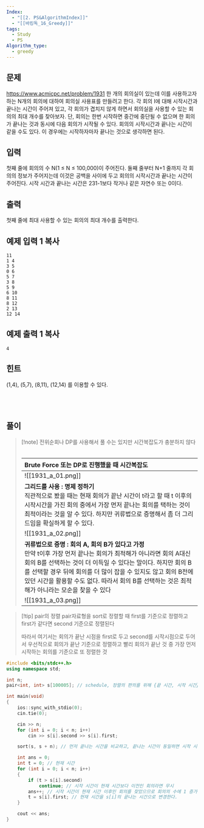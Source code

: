 ```yaml
---
Index:
  - "[[2. PS&AlgorithmIndex]]"
  - "[[바킹독_16_Greedy]]"
tags:
  - Study
  - PS
Algorithm_type:
  - greedy
---
```

## 문제
https://www.acmicpc.net/problem/1931
한 개의 회의실이 있는데 이를 사용하고자 하는 N개의 회의에 대하여 회의실 사용표를 만들려고 한다. 각 회의 I에 대해 시작시간과 끝나는 시간이 주어져 있고, 각 회의가 겹치지 않게 하면서 회의실을 사용할 수 있는 회의의 최대 개수를 찾아보자. 단, 회의는 한번 시작하면 중간에 중단될 수 없으며 한 회의가 끝나는 것과 동시에 다음 회의가 시작될 수 있다. 회의의 시작시간과 끝나는 시간이 같을 수도 있다. 이 경우에는 시작하자마자 끝나는 것으로 생각하면 된다.

## 입력

첫째 줄에 회의의 수 N(1 ≤ N ≤ 100,000)이 주어진다. 둘째 줄부터 N+1 줄까지 각 회의의 정보가 주어지는데 이것은 공백을 사이에 두고 회의의 시작시간과 끝나는 시간이 주어진다. 시작 시간과 끝나는 시간은 231-1보다 작거나 같은 자연수 또는 0이다.

## 출력

첫째 줄에 최대 사용할 수 있는 회의의 최대 개수를 출력한다.

## 예제 입력 1 복사

```
11
1 4
3 5
0 6
5 7
3 8
5 9
6 10
8 11
8 12
2 13
12 14
```

## 예제 출력 1 복사

```
4
```

## 힌트

(1,4), (5,7), (8,11), (12,14) 를 이용할 수 있다.

   
---
## 풀이
> [!note] 전위순회나 DP를 사용해서 풀 수는 있지만 시간복잡도가 충분하지 않다
>    
> 
> | Brute Force 또는 DP로 진행했을 때 시간복잡도 |
> | :--- |
> | ![[1931_a_01.png]] |
> | **그리드를 사용 : 명제 정하기**<br>직관적으로 봤을 때는 현재 회의가 끝난 시간이 t라고 할 때 t 이후의 시작시간을 가진 회의 중에서 가장 먼저 끝나는 회의를 택하는 것이 최적이라는 것을 알 수 있다. 하지만 귀류법으로 증명해서 좀 더 그리드임을 확실하게 할 수 있다. |
> | ![[1931_a_02.png]] |
> | **귀류법으로 증명 : 회의 A, 회의 B가 있다고 가정**<br>만약 t이후 가장 먼저 끝나는 회의가 최적해가 아니라면 회의 A대신 회의 B를 선택하는 것이 더 이득일 수 있다는 말이다. 하지만 회의 B를 선택할 경우 뒤에 회의를 더 많이 잡을 수 있지도 않고 회의 B전에 있던 시간을 활용할 수도 없다. 따라서 회의 B를 선택하는 것은 최적해가 아니라는 모순을 찾을 수 있다 |
> | ![[1931_a_03.png]] |

> [!tip] pair의 정렬
> pair자료형을 sort로 정렬할 때 first를 기준으로 정렬하고 first가 같다면 second 기준으로 정렬된다
> 
> 따라서 여기서는 회의가 끝난 시점을 first로 두고 second를 시작시점으로 두어서
> 우선적으로 회의가 끝난 기준으로 정렬하고 빨리 회의가 끝난 것 중 가장 먼저 시작하는 회의를 기준으로 또 정렬한 것

```cpp
#include <bits/stdc++.h>
using namespace std;

int n;
pair<int, int> s[100005]; // schedule, 정렬의 편의를 위해 {끝 시간, 시작 시간}으로 저장

int main(void) 
{
	ios::sync_with_stdio(0);
	cin.tie(0);

	cin >> n;
	for (int i = 0; i < n; i++)
		cin >> s[i].second >> s[i].first;

	sort(s, s + n); // 먼저 끝나는 시간을 비교하고, 끝나는 시간이 동일하면 시작 시간 순으로 정렬

	int ans = 0;
	int t = 0; // 현재 시간
	for (int i = 0; i < n; i++) 
	{
		if (t > s[i].second) 
			continue; // 시작 시간이 현재 시간보다 이전인 회의라면 무시
		ans++; // 시작 시간이 현재 시간 이후인 회의를 찾았으므로 회의의 수에 1 증가
		t = s[i].first; // 현재 시간을 s[i]의 끝나는 시간으로 변경한다.
	}

	cout << ans;
}
```